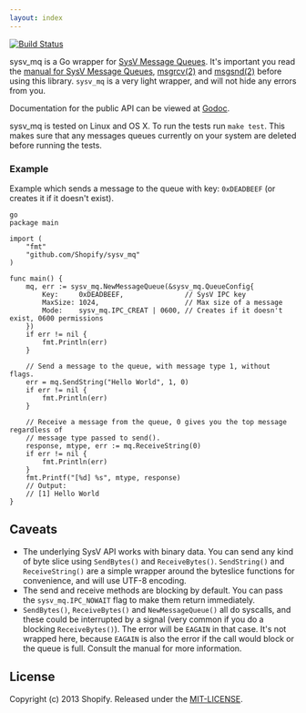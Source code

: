 ```yaml
---
layout: index
---
```


[![Build Status](https://travis-ci.org/Shopify/sysv_mq.png)](https://travis-ci.org/Shopify/sysv_mq)

sysv_mq is a Go wrapper for [SysV Message Queues](). It's important you
read the [manual for SysV Message Queues][overview], [msgrcv(2)][rcvsnd] and
[msgsnd(2)][rcvsnd] before using this library. `sysv_mq` is a very light
wrapper, and will not hide any errors from you.

Documentation for the public API can be viewed at [Godoc][godoc].

sysv_mq is tested on Linux and OS X. To run the tests run `make test`. This makes sure that any messages queues currently on your system are deleted before running the tests.

### Example

Example which sends a message to the queue with key: `0xDEADBEEF` (or creates it
if it doesn't exist).

	go
	package main

	import (
		"fmt"
		"github.com/Shopify/sysv_mq"
	)

	func main() {
		mq, err := sysv_mq.NewMessageQueue(&sysv_mq.QueueConfig{
			Key:     0xDEADBEEF,               // SysV IPC key
			MaxSize: 1024,                     // Max size of a message
			Mode:    sysv_mq.IPC_CREAT | 0600, // Creates if it doesn't exist, 0600 permissions
		})
		if err != nil {
			fmt.Println(err)
		}

		// Send a message to the queue, with message type 1, without flags.
		err = mq.SendString("Hello World", 1, 0)
		if err != nil {
			fmt.Println(err)
		}

		// Receive a message from the queue, 0 gives you the top message regardless of
		// message type passed to send().
		response, mtype, err := mq.ReceiveString(0)
		if err != nil {
			fmt.Println(err)
		}
		fmt.Printf("[%d] %s", mtype, response)
		// Output:
		// [1] Hello World
	}

## Caveats

* The underlying SysV API works with binary data. You can send any kind of byte slice using
  `SendBytes()` and `ReceiveBytes()`. `SendString()` and  `ReceiveString()` are a simple
  wrapper around the byteslice functions for convenience, and will use UTF-8 encoding.
* The send and receive methods are blocking by default. You can pass the `sysv_mq.IPC_NOWAIT` 
  flag to make them return immediately.
* `SendBytes()`, `ReceiveBytes()` and `NewMessageQueue()` all do syscalls, and these could
  be interrupted by a signal (very common if you do a blocking `ReceiveBytes()`). The
  error will be `EAGAIN` in that case. It's not wrapped here, because `EAGAIN`
  is also the error if the call would block or the queue is full. Consult the
  manual for more information.

[overview]: http://man7.org/linux/man-pages/man7/svipc.7.html
[rcvsnd]: http://man7.org/linux/man-pages/man2/msgrcv.2.html
[godoc]: http://godoc.org/github.com/Shopify/sysv_mq

## License

Copyright (c) 2013 Shopify. Released under the [MIT-LICENSE](http://opensource.org/licenses/MIT).